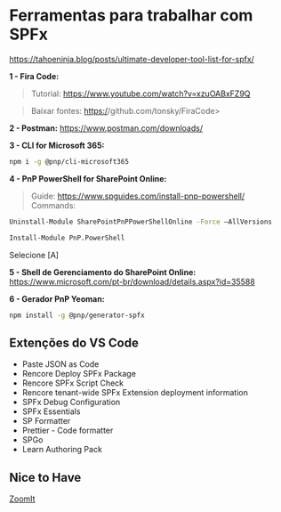 # Ferramentas para trabalhar com SPFx

<https://tahoeninja.blog/posts/ultimate-developer-tool-list-for-spfx/>

**1 - Fira Code:**

> Tutorial:
<https://www.youtube.com/watch?v=xzuOABxFZ9Q>

> Baixar fontes:
<https:/>/github.com/tonsky/FiraCode>

**2 - Postman:**
<https://www.postman.com/downloads/>

**3 - CLI for Microsoft 365:**

```bash
npm i -g @pnp/cli-microsoft365
```

**4 - PnP PowerShell for SharePoint Online:**

> Guide:
> <https://www.spguides.com/install-pnp-powershell/>
> Commands:

```bash
Uninstall-Module SharePointPnPPowerShellOnline -Force –AllVersions

Install-Module PnP.PowerShell

```

Selecione [A]

**5 - Shell de Gerenciamento do SharePoint Online:**
<https://www.microsoft.com/pt-br/download/details.aspx?id=35588>

**6 - Gerador PnP Yeoman:**

```bash
npm install -g @pnp/generator-spfx
```

## Extenções do VS Code

- Paste JSON as Code
- Rencore Deploy SPFx Package
- Rencore SPFx Script Check
- Rencore tenant-wide SPFx Extension deployment information
- SPFx Debug Configuration
- SPFx Essentials
- SP Formatter
- Prettier - Code formatter
- SPGo
- Learn Authoring Pack

## Nice to Have

[ZoomIt](https://learn.microsoft.com/pt-br/sysinternals/downloads/zoomit)
